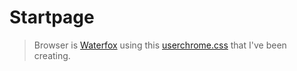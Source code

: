# Startpage

> Browser is [Waterfox](https://www.waterfox.net/) using this [userchrome.css](https://github.com/furycd001/dots/tree/master/Waterfox) that I've been creating.
